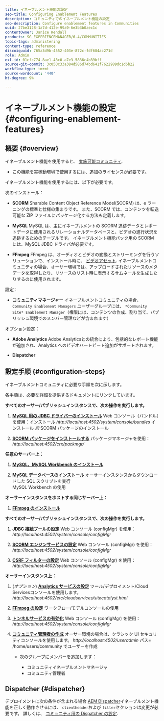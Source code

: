 ```yaml
---
title: イネーブルメント機能の設定
seo-title: Configuring Enablement Features
description: コミュニティでのイネーブルメント機能の設定
seo-description: Configure enablement features in Communities
uuid: 27be3128-1a7d-412e-99a9-6e3b3b0aec1c
contentOwner: Janice Kendall
products: SG_EXPERIENCEMANAGER/6.4/COMMUNITIES
topic-tags: administering
content-type: reference
discoiquuid: 765a3d9b-4552-403e-872c-fdf684ac271d
role: Admin
exl-id: 01cfc774-8ae1-48c0-a7e3-5836c4b39bff
source-git-commit: 3c050c33a384d586d74bd641f7622989dc1d6b22
workflow-type: tm+mt
source-wordcount: '440'
ht-degree: 9%

---
```


# イネーブルメント機能の設定 {#configuring-enablement-features}

## 概要 {#overview}

イネーブルメント機能を使用すると、 [実施可能コミュニティ](overview.md#enablement-community).

* この機能を実稼動環境で使用するには、追加のライセンスが必要です。

イネーブルメント機能を使用するには、以下が必要です。

次のインストール：

* **SCORM**
Sharable Content Object Reference Model(SCORM) は、e ラーニングの標準と仕様の集まりです。 また、SCORM では、コンテンツを転送可能な ZIP ファイルにパッケージ化する方法も定義します。

* **MySQL**
MySQL は、主にイネーブルメントの SCORM 追跡データとレポートデータに使用されるリレーショナルデータベースと、ビデオの進行状況を追跡するためのテーブルです。 イネーブルメント機能パック用の SCORM には、MySQL JDBC ドライバが必要です。

* **FFmpeg**
FFmpeg は、オーディオとビデオの変換とストリーミングを行うソリューションで、インストール時に、 [ビデオアセット](../../help/sites-authoring/default-components-foundation.md#video). イネーブルメントコミュニティの場合、オーサー環境では、アップロードされたリソースのメタデータを取得したり、リソースのリスト時に表示するサムネールを生成したりするのに使用されます。

設定：

* **コミュニティマネージャー**
イネーブルメントコミュニティの場合、 
`Community Enablement Managers` ユーザーグループには、 `*Community Site* Enablement Manager`（権限には、コンテンツの作成、割り当て、パブリッシュ環境でのメンバー管理などが含まれます）

オプション設定：

* **Adobe Analytics**
Adobe Analyticsとの統合により、包括的なレポート機能が追加され、Analytics へのビデオハートビート追加がサポートされます。

* **Dispatcher**

## 設定手順 {#configuration-steps}

イネーブルメントコミュニティに必要な手順を次に示します。

各手順は、必要な詳細を提供するドキュメントにリンクしています。

**すべてのオーサー/パブリッシュインスタンスで、次の操作を実行します。**

1. **[MySQL 用の JDBC ドライバーのインストール](deploy-communities.md#jdbc-driver-for-mysql)**
Web コンソール（バンドル）を使用：インストール *http://localhost:4502/system/console/bundles*
インストール *前* SCORM パッケージのインストール

1. **[SCORM パッケージをインストールする](deploy-communities.md#scorm-package)**
パッケージマネージャを使用： 
*http://localhost:4502/crx/packmgr/*

**任意のサーバー上：**

1. **[MySQL、MySQL Workbench のインストール](mysql.md)**

1. **[MySQL データベースのインストール](mysql.md#database-setup)**
オーサーインスタンスからダウンロードした SQL スクリプトを実行
\
   MySQL Workbench の使用

**オーサーインスタンスをホストする同じサーバー上：**

1. **[FFmpeg のインストール](ffmpeg.md)**

**すべてのオーサー/パブリッシュインスタンスで、次の操作を実行します。**

1. **[JDBC 接続プールの設定](mysql.md#configure-jdbc-connections)**
Web コンソール (configMgr) を使用： 
*http://localhost:4502/system/console/configMgr*

1. **[SCORM エンジンサービスの設定](mysql.md#aem-communities-scormengine-service)**
Web コンソール (configMgr) を使用： 
*http://localhost:4502/system/console/configMgr*

1. **[CSRF フィルターの設定](mysql.md#adobe-granite-csrf-filter)**
Web コンソール (configMgr) を使用： 
*http://localhost:4502/system/console/configMgr*

**オーサーインスタンス上：**

1. (*オプション*) **[Analytics サービスの設定](analytics.md)**
ツール/デプロイメント/Cloud Servicesコンソールを使用します。 
*http://localhost:4502/etc/cloudservices/sitecatalyst.html*

1. **[FFmpeg の設定](ffmpeg.md#configure-ffmpeg-transcoding-service)**
ワークフロー/モデルコンソールの使用

1. **[トンネルサービスの有効化](deploy-communities.md#tunnel-service-on-author)**
Web コンソール (configMgr) を使用： 
*http://localhost:4502/system/console/configMgr*

1. **[コミュニティ管理者の作成](users.md#creating-community-members)** オーサー環境の場合は、クラシック UI セキュリティコンソールを使用します。 *http://localhost:4502/useradmin*
パス= /home/users/community でユーザーを作成

   * 次のグループにメンバーを追加します：

      * コミュニティイネーブルメントマネージャ
      * コミュニティ管理者

## Dispatcher {#dispatcher}

デプロイメントに次の条件が含まれる場合 [AEM Dispatcher](https://experienceleague.adobe.com/docs/experience-manager-dispatcher/using/dispatcher.html?lang=ja)イネーブルメント機能を正しく動作させるには、 `clientheader`および `filter`セクションは変更が必要です。 詳しくは、 [コミュニティ用の Dispatcher の設定](dispatcher.md#enablement).

